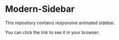 # Modern-Sidebar

This repository contains responsive animated sidebar.

You can click the link to see it in your browser:
